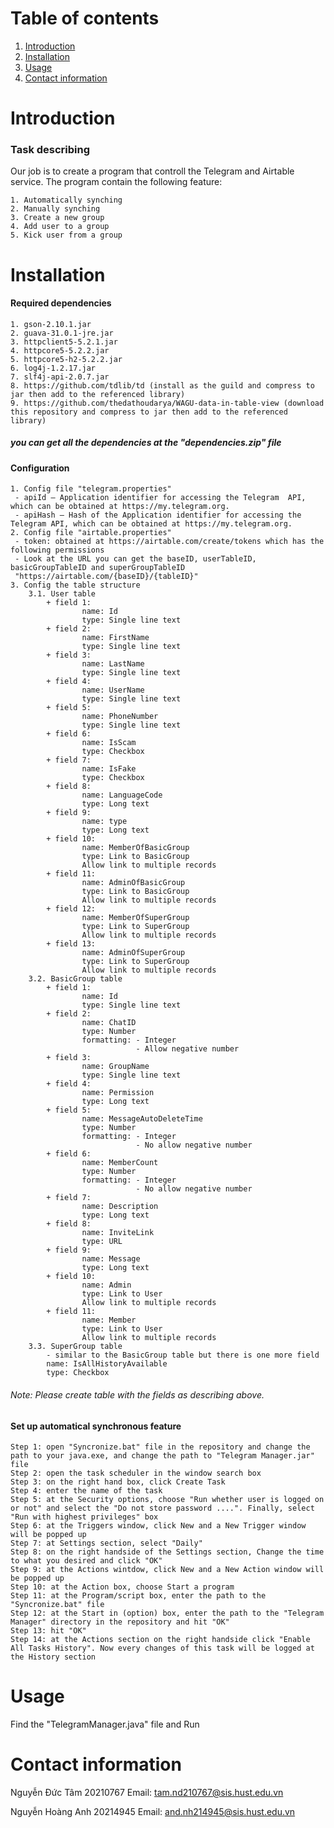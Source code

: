# Table of contents

1. [Introduction](#introduction)
2. [Installation](#install)
3. [Usage](#usage)
4. [Contact information](#contact)

# Introduction <a name="introduction"></a>
### Task describing 
Our job is to create a program that controll the Telegram and Airtable service. The program contain the following feature:
    
    1. Automatically synching
    2. Manually synching
    3. Create a new group
    4. Add user to a group
    5. Kick user from a group

# Installation <a name="install"></a>
#### Required dependencies
    1. gson-2.10.1.jar
    2. guava-31.0.1-jre.jar
    3. httpclient5-5.2.1.jar
    4. httpcore5-5.2.2.jar
    5. httpcore5-h2-5.2.2.jar
    6. log4j-1.2.17.jar
    7. slf4j-api-2.0.7.jar
    8. https://github.com/tdlib/td (install as the guild and compress to jar then add to the referenced library)
    9. https://github.com/thedathoudarya/WAGU-data-in-table-view (download this repository and compress to jar then add to the referenced library)
##### you can get all the dependencies at the "dependencies.zip" file
#### Configuration
    1. Config file "telegram.properties"
     - apiId — Application identifier for accessing the Telegram  API, which can be obtained at https://my.telegram.org.
     - apiHash — Hash of the Application identifier for accessing the Telegram API, which can be obtained at https://my.telegram.org.
    2. Config file "airtable.properties"
     - token: obtained at https://airtable.com/create/tokens which has the following permissions
     - Look at the URL you can get the baseID, userTableID, basicGroupTableID and superGroupTableID
     "https://airtable.com/{baseID}/{tableID}"
    3. Config the table structure
        3.1. User table
            + field 1: 
                    name: Id
                    type: Single line text
            + field 2:
                    name: FirstName 
                    type: Single line text
            + field 3:
                    name: LastName
                    type: Single line text
            + field 4:
                    name: UserName
                    type: Single line text
            + field 5:
                    name: PhoneNumber
                    type: Single line text
            + field 6: 
                    name: IsScam
                    type: Checkbox
            + field 7: 
                    name: IsFake
                    type: Checkbox
            + field 8:
                    name: LanguageCode
                    type: Long text
            + field 9:
                    name: type
                    type: Long text
            + field 10:
                    name: MemberOfBasicGroup
                    type: Link to BasicGroup
                    Allow link to multiple records
            + field 11:
                    name: AdminOfBasicGroup
                    type: Link to BasicGroup
                    Allow link to multiple records
            + field 12:
                    name: MemberOfSuperGroup
                    type: Link to SuperGroup
                    Allow link to multiple records
            + field 13:
                    name: AdminOfSuperGroup
                    type: Link to SuperGroup
                    Allow link to multiple records
        3.2. BasicGroup table
            + field 1: 
                    name: Id
                    type: Single line text
            + field 2:
                    name: ChatID
                    type: Number
                    formatting: - Integer
                                - Allow negative number
            + field 3: 
                    name: GroupName
                    type: Single line text
            + field 4:
                    name: Permission
                    type: Long text
            + field 5:
                    name: MessageAutoDeleteTime
                    type: Number
                    formatting: - Integer
                                - No allow negative number
            + field 6:
                    name: MemberCount
                    type: Number
                    formatting: - Integer
                                - No allow negative number
            + field 7: 
                    name: Description
                    type: Long text
            + field 8:
                    name: InviteLink
                    type: URL
            + field 9: 
                    name: Message
                    type: Long text
            + field 10:
                    name: Admin
                    type: Link to User
                    Allow link to multiple records
            + field 11:
                    name: Member
                    type: Link to User
                    Allow link to multiple records
        3.3. SuperGroup table
            - similar to the BasicGroup table but there is one more field
            name: IsAllHistoryAvailable
            type: Checkbox
###### Note: Please create table with the fields as describing above.
#### Set up automatical synchronous feature
    Step 1: open "Syncronize.bat" file in the repository and change the path to your java.exe, and change the path to "Telegram Manager.jar" file
    Step 2: open the task scheduler in the window search box
    Step 3: on the right hand box, click Create Task
    Step 4: enter the name of the task
    Step 5: at the Security options, choose "Run whether user is logged on or not" and select the "Do not store password ....". Finally, select "Run with highest privileges" box
    Step 6: at the Triggers window, click New and a New Trigger window will be popped up
    Step 7: at Settings section, select "Daily"
    Step 8: on the right handside of the Settings section, Change the time to what you desired and click "OK"
    Step 9: at the Actions wintdow, click New and a New Action window will be popped up
    Step 10: at the Action box, choose Start a program
    Step 11: at the Program/script box, enter the path to the "Syncronize.bat" file
    Step 12: at the Start in (option) box, enter the path to the "Telegram Manager" directory in the repository and hit "OK"
    Step 13: hit "OK"
    Step 14: at the Actions section on the right handside click "Enable All Tasks History". Now every changes of this task will be logged at the History section
# Usage <a name="usage"></a>
Find the "TelegramManager.java" file and Run

# Contact information <a name="contact"></a>
Nguyễn Đức Tâm 20210767
Email: tam.nd210767@sis.hust.edu.vn

Nguyễn Hoàng Anh 20214945
Email: and.nh214945@sis.hust.edu.vn
